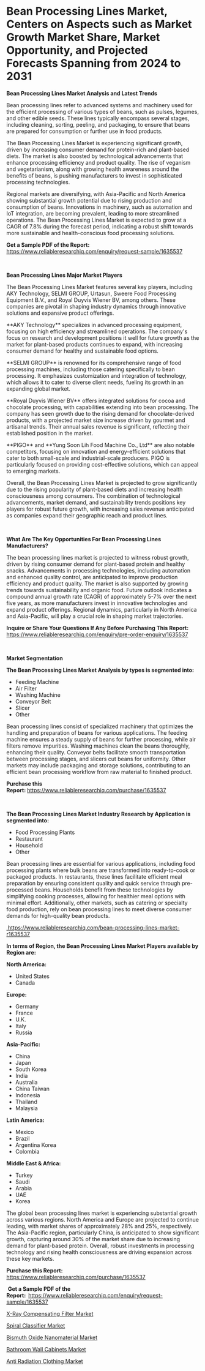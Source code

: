 <p><h1>Bean Processing Lines Market, Centers on Aspects such as Market Growth Market Share, Market Opportunity, and Projected Forecasts Spanning from 2024 to 2031</h1></p><p><strong>Bean Processing Lines Market Analysis and Latest Trends</strong></p>
<p><p>Bean processing lines refer to advanced systems and machinery used for the efficient processing of various types of beans, such as pulses, legumes, and other edible seeds. These lines typically encompass several stages, including cleaning, sorting, peeling, and packaging, to ensure that beans are prepared for consumption or further use in food products.</p><p>The Bean Processing Lines Market is experiencing significant growth, driven by increasing consumer demand for protein-rich and plant-based diets. The market is also boosted by technological advancements that enhance processing efficiency and product quality. The rise of veganism and vegetarianism, along with growing health awareness around the benefits of beans, is pushing manufacturers to invest in sophisticated processing technologies.</p><p>Regional markets are diversifying, with Asia-Pacific and North America showing substantial growth potential due to rising production and consumption of beans. Innovations in machinery, such as automation and IoT integration, are becoming prevalent, leading to more streamlined operations. The Bean Processing Lines Market is expected to grow at a CAGR of 7.8% during the forecast period, indicating a robust shift towards more sustainable and health-conscious food processing solutions.</p></p>
<p><strong>Get a Sample PDF of the Report:&nbsp;</strong> <a href="https://www.reliableresearchiq.com/enquiry/request-sample/1635537">https://www.reliableresearchiq.com/enquiry/request-sample/1635537</a></p>
<p>&nbsp;</p>
<p><strong>Bean Processing Lines Major Market Players</strong></p>
<p><p>The Bean Processing Lines Market features several key players, including AKY Technology, SELMI GROUP, Urtasun, Sweere Food Processing Equipment B.V., and Royal Duyvis Wiener BV, among others. These companies are pivotal in shaping industry dynamics through innovative solutions and expansive product offerings.</p><p>**AKY Technology** specializes in advanced processing equipment, focusing on high efficiency and streamlined operations. The company's focus on research and development positions it well for future growth as the market for plant-based products continues to expand, with increasing consumer demand for healthy and sustainable food options.</p><p>**SELMI GROUP** is renowned for its comprehensive range of food processing machines, including those catering specifically to bean processing. It emphasizes customization and integration of technology, which allows it to cater to diverse client needs, fueling its growth in an expanding global market.</p><p>**Royal Duyvis Wiener BV** offers integrated solutions for cocoa and chocolate processing, with capabilities extending into bean processing. The company has seen growth due to the rising demand for chocolate-derived products, with a projected market size increase driven by gourmet and artisanal trends. Their annual sales revenue is significant, reflecting their established position in the market.</p><p>**PIGO** and **Yung Soon Lih Food Machine Co., Ltd** are also notable competitors, focusing on innovation and energy-efficient solutions that cater to both small-scale and industrial-scale producers. PIGO is particularly focused on providing cost-effective solutions, which can appeal to emerging markets.</p><p>Overall, the Bean Processing Lines Market is projected to grow significantly due to the rising popularity of plant-based diets and increasing health consciousness among consumers. The combination of technological advancements, market demand, and sustainability trends positions key players for robust future growth, with increasing sales revenue anticipated as companies expand their geographic reach and product lines.</p></p>
<p>&nbsp;</p>
<p><strong>What Are The Key Opportunities For Bean Processing Lines Manufacturers?</strong></p>
<p><p>The bean processing lines market is projected to witness robust growth, driven by rising consumer demand for plant-based protein and healthy snacks. Advancements in processing technologies, including automation and enhanced quality control, are anticipated to improve production efficiency and product quality. The market is also supported by growing trends towards sustainability and organic food. Future outlook indicates a compound annual growth rate (CAGR) of approximately 5-7% over the next five years, as more manufacturers invest in innovative technologies and expand product offerings. Regional dynamics, particularly in North America and Asia-Pacific, will play a crucial role in shaping market trajectories.</p></p>
<p><strong>Inquire or Share Your Questions If Any Before Purchasing This Report:</strong> <a href="https://www.reliableresearchiq.com/enquiry/pre-order-enquiry/1635537">https://www.reliableresearchiq.com/enquiry/pre-order-enquiry/1635537</a></p>
<p>&nbsp;</p>
<p><strong>Market Segmentation</strong></p>
<p><strong>The Bean Processing Lines Market Analysis by types is segmented into:</strong></p>
<p><ul><li>Feeding Machine</li><li>Air Filter</li><li>Washing Machine</li><li>Conveyor Belt</li><li>Slicer</li><li>Other</li></ul></p>
<p><p>Bean processing lines consist of specialized machinery that optimizes the handling and preparation of beans for various applications. The feeding machine ensures a steady supply of beans for further processing, while air filters remove impurities. Washing machines clean the beans thoroughly, enhancing their quality. Conveyor belts facilitate smooth transportation between processing stages, and slicers cut beans for uniformity. Other markets may include packaging and storage solutions, contributing to an efficient bean processing workflow from raw material to finished product.</p></p>
<p><strong>Purchase this Report:&nbsp;</strong><a href="https://www.reliableresearchiq.com/purchase/1635537">https://www.reliableresearchiq.com/purchase/1635537</a></p>
<p>&nbsp;</p>
<p><strong>The Bean Processing Lines Market Industry Research by Application is segmented into:</strong></p>
<p><ul><li>Food Processing Plants</li><li>Restaurant</li><li>Household</li><li>Other</li></ul></p>
<p><p>Bean processing lines are essential for various applications, including food processing plants where bulk beans are transformed into ready-to-cook or packaged products. In restaurants, these lines facilitate efficient meal preparation by ensuring consistent quality and quick service through pre-processed beans. Households benefit from these technologies by simplifying cooking processes, allowing for healthier meal options with minimal effort. Additionally, other markets, such as catering or specialty food production, rely on bean processing lines to meet diverse consumer demands for high-quality bean products.</p></p>
<p><a href="https://www.reliableresearchiq.com/bean-processing-lines-market-r1635537">&nbsp;https://www.reliableresearchiq.com/bean-processing-lines-market-r1635537</a></p>
<p><strong>In terms of Region, the Bean Processing Lines Market Players available by Region are:</strong></p>
<p>
    <p> <strong> North America: </strong>
        <ul>
            <li>United States</li>
            <li>Canada</li>
        </ul>
        </p> 
    <p> <strong> Europe: </strong>
        <ul>
            <li>Germany</li>
            <li>France</li>
            <li>U.K.</li>
            <li>Italy</li>
            <li>Russia</li>
        </ul>
        </p> 
    <p> <strong> Asia-Pacific: </strong>
        <ul>
            <li>China</li>
            <li>Japan</li>
            <li>South Korea</li>
            <li>India</li>
            <li>Australia</li>
            <li>China Taiwan</li>
            <li>Indonesia</li>
            <li>Thailand</li>
            <li>Malaysia</li>
        </ul>
        </p> 
    <p> <strong> Latin America: </strong>
        <ul>
            <li>Mexico</li>
            <li>Brazil</li>
            <li>Argentina Korea</li>
            <li>Colombia</li>
        </ul>
        </p> 
    <p> <strong> Middle East & Africa: </strong>
        <ul>
            <li>Turkey</li>
            <li>Saudi</li>
            <li>Arabia</li>
            <li>UAE</li>
            <li>Korea</li>
        </ul>
    </p>
    </p>
<p><p>The global bean processing lines market is experiencing substantial growth across various regions. North America and Europe are projected to continue leading, with market shares of approximately 28% and 25%, respectively. The Asia-Pacific region, particularly China, is anticipated to show significant growth, capturing around 30% of the market share due to increasing demand for plant-based protein. Overall, robust investments in processing technology and rising health consciousness are driving expansion across these key markets.</p></p>
<p><strong>Purchase this Report: </strong><a href="https://www.reliableresearchiq.com/purchase/1635537">https://www.reliableresearchiq.com/purchase/1635537</a></p>
<p>&nbsp;<strong>Get a Sample PDF of the Report:&nbsp;&nbsp;</strong><a href="https://www.reliableresearchiq.com/enquiry/request-sample/1635537">https://www.reliableresearchiq.com/enquiry/request-sample/1635537</a></p>
<p><strong></strong></p>
<p><p><a href="https://medium.com/@nigelb1974/global-x-ray-compensating-filter-market-focus-on-application-end-use-industry-type-equipment-85cad59659b8">X-Ray Compensating Filter Market</a></p><p><a href="https://www.linkedin.com/pulse/spiral-classifier-market-share-analysis-growth-trends-forecasts-yxrpf?trackingId=pShikbQoTMygzaVC8YaoBA%3D%3D">Spiral Classifier Market</a></p><p><a href="https://github.com/NathanColeman327/Market-Research-Report-List-1/blob/main/bismuth-oxide-nanomaterial-market.md">Bismuth Oxide Nanomaterial Market</a></p><p><a href="https://issuu.com/reportprime-2/docs/bathroom-wall-cabinets-market-size-_826a1eb590a231">Bathroom Wall Cabinets Market</a></p><p><a href="https://issuu.com/reportprime-2/docs/anti-radiation-clothing-market-size_576efa66c5f5cb">Anti Radiation Clothing Market</a></p></p>